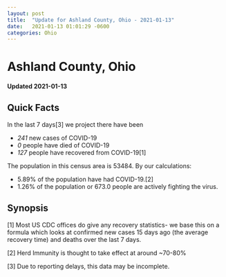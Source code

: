 ```yaml
---
layout: post
title:  "Update for Ashland County, Ohio - 2021-01-13"
date:   2021-01-13 01:01:29 -0600
categories: Ohio
---
```


# Ashland County, Ohio
#### Updated 2021-01-13

## Quick Facts

In the last 7 days[3] we project there have been
- *241* new cases of COVID-19
- *0* people have died of COVID-19
- *127* people have recovered from COVID-19[1]

The population in this census area is 53484. By our calculations:
- 5.89% of the population have had COVID-19.[2]
- 1.26% of the population or 673.0 people are actively fighting the virus.

## Synopsis




[1] Most US CDC offices do give any recovery statistics- we base this on a formula which looks at confirmed new cases
15 days ago (the average recovery time) and deaths over the last 7 days.

[2] Herd Immunity is thought to take effect at around ~70-80%

[3] Due to reporting delays, this data may be incomplete.
 
    